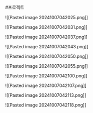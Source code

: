 
#프로젝트


![[Pasted image 20241007042025.png]]

![[Pasted image 20241007042031.png]]

![[Pasted image 20241007042037.png]]

![[Pasted image 20241007042043.png]]

![[Pasted image 20241007042050.png]]



![[Pasted image 20241007042055.png]]

![[Pasted image 20241007042100.png]]

![[Pasted image 20241007042107.png]]

![[Pasted image 20241007042113.png]]

![[Pasted image 20241007042118.png]]